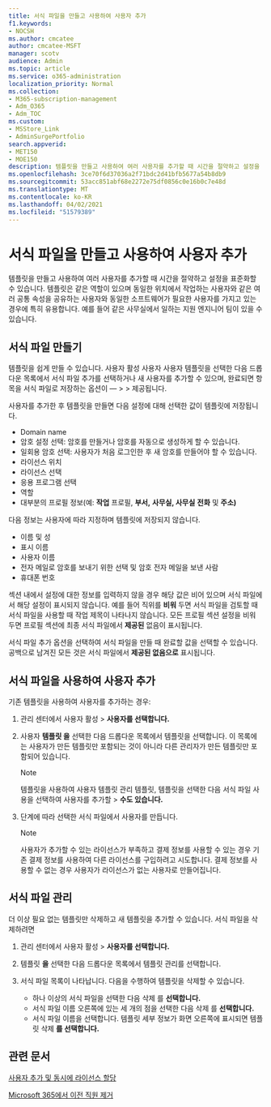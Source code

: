 ```yaml
---
title: 서식 파일을 만들고 사용하여 사용자 추가
f1.keywords:
- NOCSH
ms.author: cmcatee
author: cmcatee-MSFT
manager: scotv
audience: Admin
ms.topic: article
ms.service: o365-administration
localization_priority: Normal
ms.collection:
- M365-subscription-management
- Adm_O365
- Adm_TOC
ms.custom:
- MSStore_Link
- AdminSurgePortfolio
search.appverid:
- MET150
- MOE150
description: 템플릿을 만들고 사용하여 여러 사용자를 추가할 때 시간을 절약하고 설정을 표준화할 수 있습니다.
ms.openlocfilehash: 3ce70f6d37036a2f71bdc2d41bfb5677a54b8db9
ms.sourcegitcommit: 53acc851abf68e2272e75df0856c0e16b0c7e48d
ms.translationtype: MT
ms.contentlocale: ko-KR
ms.lasthandoff: 04/02/2021
ms.locfileid: "51579389"
---
```

# <a name="create-and-use-a-template-to-add-users"></a>서식 파일을 만들고 사용하여 사용자 추가

템플릿을 만들고 사용하여 여러 사용자를 추가할 때 시간을 절약하고 설정을 표준화할 수 있습니다. 템플릿은 같은 역할이 있으며 동일한 위치에서 작업하는 사용자와 같은 여러 공통 속성을 공유하는 사용자와 동일한 소프트웨어가 필요한 사용자를 가지고 있는 경우에 특히 유용합니다. 예를 들어 같은 사무실에서 일하는 지원 엔지니어 팀이 있을 수 있습니다.  

## <a name="create-a-template"></a>서식 파일 만들기

템플릿을 쉽게 만들 수 있습니다. 사용자 활성 사용자 사용자 템플릿을 선택한 다음 드롭다운 목록에서 서식 파일 추가를 선택하거나 새 사용자를 추가할 수 있으며, 완료되면 항목을 서식 파일로 저장하는 옵션이 &mdash;   >    >  제공됩니다. 

사용자를 추가한 후 템플릿을 만들면 다음 설정에 대해 선택한 값이 템플릿에 저장됩니다.

- Domain name
- 암호 설정 선택: 암호를 만들거나 암호를 자동으로 생성하게 할 수 있습니다.
- 일회용 암호 선택: 사용자가 처음 로그인한 후 새 암호를 만들어야 할 수 있습니다.
- 라이선스 위치
- 라이선스 선택
- 응용 프로그램 선택
- 역할
- 대부분의 프로필 정보(예: **작업** 프로필, **부서,** **사무실, 사무실** **전화** 및 **주소)** 

다음 정보는 사용자에 따라 지정하며 템플릿에 저장되지 않습니다.

- 이름 및 성
- 표시 이름
- 사용자 이름
- 전자 메일로 암호를 보내기 위한 선택 및 암호 전자 메일을 보낸 사람
- 휴대폰 번호

섹션 내에서 설정에 대한 정보를 입력하지 않을 경우 해당 값은 비어 있으며 서식 파일에서 해당 설정이 표시되지 않습니다. 예를 들어 직위를 **비워** 두면 서식 파일을 검토할 때  서식 파일을 사용할 때 작업 제목이 나타나지 않습니다. 모든 프로필 섹션  설정을 비워  두면 프로필 섹션에 최종 서식 파일에서 **제공된** 없음이 표시됩니다.

서식 파일 추가 옵션을 선택하여  서식 파일을 만들 때 완료할 값을 선택할 수 있습니다. 공백으로 남겨진 모든 것은 서식 파일에서 **제공된 없음으로** 표시됩니다.

## <a name="use-a-template-to-add-a-user"></a>서식 파일을 사용하여 사용자 추가

기존 템플릿을 사용하여 사용자를 추가하는 경우:

1. 관리 센터에서 사용자 활성  >  **사용자를 선택합니다.**

2. 사용자 **템플릿 을** 선택한 다음 드롭다운 목록에서 템플릿을 선택합니다. 이 목록에는 사용자가 만든 템플릿만 포함되는 것이 아니라 다른 관리자가 만든 템플릿만 포함되어 있습니다.

   > [!NOTE]
   > 템플릿을 사용하여 사용자 템플릿 관리 템플릿, 템플릿을 선택한 다음 서식 파일 사용을 선택하여 사용자를 추가할  >   **수도 있습니다.**

3. 단계에 따라 선택한 서식 파일에서 사용자를 만듭니다.

   > [!NOTE]
   > 사용자가 추가할 수 있는 라이선스가 부족하고 결제 정보를 사용할 수 있는 경우 기존 결제 정보를 사용하여 다른 라이선스를 구입하려고 시도합니다. 결제 정보를 사용할 수 없는 경우 사용자가 라이선스가 없는 사용자로 만들어집니다.

## <a name="manage-templates"></a>서식 파일 관리

더 이상 필요 없는 템플릿만 삭제하고 새 템플릿을 추가할 수 있습니다. 서식 파일을 삭제하려면

1. 관리 센터에서 사용자 활성  >  **사용자를 선택합니다.**

2. 템플릿 **을** 선택한  다음 드롭다운 목록에서 템플릿 관리를 선택합니다.

3. 서식 파일 목록이 나타납니다. 다음을 수행하여 템플릿을 삭제할 수 있습니다.
    - 하나 이상의 서식 파일을 선택한 다음 삭제 를 **선택합니다.** 
    - 서식 파일 이름 오른쪽에 있는 세 개의 점을 선택한 다음 삭제 를 **선택합니다.**
    - 서식 파일 이름을 선택합니다. 템플릿 세부 정보가 화면 오른쪽에 표시되면 템플릿 삭제 **를 선택합니다.**

## <a name="related-articles"></a>관련 문서

[사용자 추가 및 동시에 라이선스 할당](add-users.md)

[Microsoft 365에서 이전 직원 제거](remove-former-employee.md)
  
